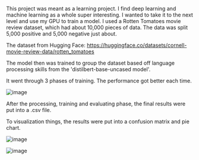 This project was meant as a learning project. I find deep learning and machine learning as a whole super interesting. I wanted to take it 
to the next level and use my GPU to train a model. I used a Rotten Tomatoes movie review dataset, which had about 10,000 pieces of data. 
The data was split 5,000 positive and 5,000 negative just about. 

The dataset from Hugging Face: https://huggingface.co/datasets/cornell-movie-review-data/rotten_tomatoes

The model then was trained to group the dataset based off 
language processing skills from the 'distilbert-base-uncased model'. 

It went through 3 phases of training. The performance got better each time. 

![image](https://github.com/user-attachments/assets/497a9885-7441-4ae1-adf4-1689983eab7e)


After the processing, training and evaluating phase, the final results were put into a .csv file. 


To visualization things, the results were put into a confusion matrix and pie chart. 


![image](https://github.com/user-attachments/assets/350173e6-f156-4f62-92db-53f4cbac815f)


![image](https://github.com/user-attachments/assets/3e781037-e17b-4c16-9333-7cc209bc40eb)



